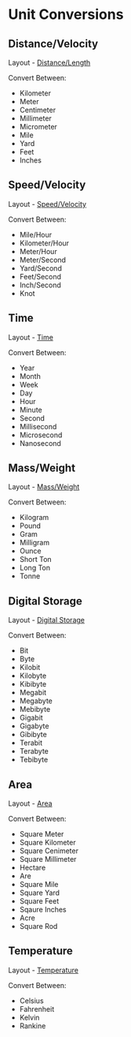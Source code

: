 Unit Conversions
===================

## Distance/Velocity
Layout - <a href="https://github.com/sagargarg/UnitConversion/blob/master/menu1_layout.xml">Distance/Length</a>

Convert Between:
* Kilometer
* Meter
* Centimeter
* Millimeter
* Micrometer
* Mile
* Yard
* Feet
* Inches

## Speed/Velocity
Layout - <a href="https://github.com/sagargarg/UnitConversion/blob/master/menu2_layout.xml">Speed/Velocity</a>

Convert Between:
* Mile/Hour
* Kilometer/Hour
* Meter/Hour
* Meter/Second
* Yard/Second
* Feet/Second
* Inch/Second
* Knot

## Time
Layout - <a href="https://github.com/sagargarg/UnitConversion/blob/master/menu3_layout.xml">Time</a>

Convert Between:
* Year
* Month
* Week
* Day
* Hour
* Minute
* Second
* Millisecond
* Microsecond
* Nanosecond

## Mass/Weight
Layout - <a href="https://github.com/sagargarg/UnitConversion/blob/master/menu4_layout.xml">Mass/Weight</a>

Convert Between:
* Kilogram
* Pound
* Gram
* Milligram
* Ounce
* Short Ton
* Long Ton
* Tonne

## Digital Storage
Layout - <a href="https://github.com/sagargarg/UnitConversion/blob/master/menu5_layout.xml">Digital Storage</a>

Convert Between:
* Bit
* Byte
* Kilobit
* Kilobyte
* Kibibyte
* Megabit
* Megabyte
* Mebibyte
* Gigabit
* Gigabyte
* Gibibyte
* Terabit
* Terabyte
* Tebibyte

## Area
Layout - <a href="https://github.com/sagargarg/UnitConversion/blob/master/menu6_layout.xml">Area</a>

Convert Between:
* Square Meter
* Square Kilometer
* Square Cenimeter
* Square Millimeter
* Hectare
* Are
* Square Mile
* Square Yard
* Square Feet
* Sqaure Inches
* Acre
* Square Rod

## Temperature
Layout - <a href="https://github.com/sagargarg/UnitConversion/blob/master/menu7_layout.xml">Temperature</a>

Convert Between:
* Celsius
* Fahrenheit
* Kelvin
* Rankine

